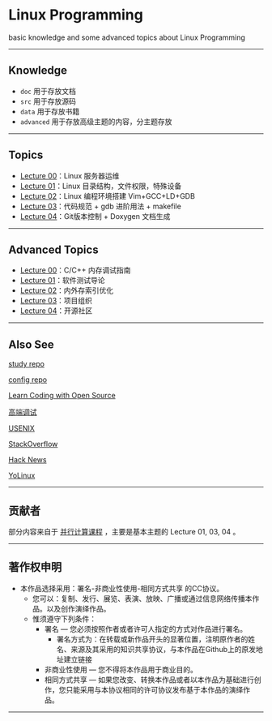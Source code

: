 # Linux Programming

basic knowledge and some advanced topics about Linux Programming

---

## Knowledge

- `doc` 用于存放文档
- `src` 用于存放源码
- `data` 用于存放书籍
- `advanced` 用于存放高级主题的内容，分主题存放

---

## Topics

- [Lecture 00](doc/Lecture00.md)：Linux 服务器运维
- [Lecture 01](doc/Lecture01.md)：Linux 目录结构，文件权限，特殊设备
- [Lecture 02](doc/Lecture02.md)：Linux 编程环境搭建 Vim+GCC+LD+GDB
- [Lecture 03](doc/Lecture03.md)：代码规范 + gdb 进阶用法 + makefile
- [Lecture 04](doc/Lecture04.md)：Git版本控制 + Doxygen 文档生成

---

## Advanced Topics

- [Lecture 00](advanced/Lecture00/Lecture00.md)：C/C++ 内存调试指南
- [Lecture 01](advanced/Lecture01/Lecture01.md)：软件测试导论
- [Lecture 02](advanced/Lecture02/Lecture02.md)：内外存索引优化
- [Lecture 03](advanced/Lecture03/Lecture03.md)：项目组织
- [Lecture 04](advanced/Lecture04/Lecture04.md)：开源社区

---

## Also See

[study repo](https://github.com/bookug/study)

[config repo](https://github.com/bookug/cloud/tree/master/config)

[Learn Coding with Open Source](https://github.com/zhuangbiaowei/learn-with-open-source)

[高端调试](http://advdbg.org/)

[USENIX](https://www.usenix.org/)

[StackOverflow](http://stackoverflow.com/)

[Hack News](https://news.ycombinator.com/news)

[YoLinux](http://www.yolinux.com/)

---

## 贡献者

部分内容来自于 [并行计算课程](https://github.com/RyanBernX/par2018) ，主要是基本主题的 Lecture 01, 03, 04 。

---

## 著作权申明

-   本作品选择采用：署名-非商业性使用-相同方式共享 的CC协议。
    -   您可以：复制、发行、展览、表演、放映、广播或通过信息网络传播本作品。以及创作演绎作品。
    -   惟须遵守下列条件：
        -   署名 — 您必须按照作者或者许可人指定的方式对作品进行署名。
            -   署名方式为：在转载或新作品开头的显著位置，注明原作者的姓名、来源及其采用的知识共享协议，与本作品在Github上的原发地址建立链接
        -   非商业性使用 — 您不得将本作品用于商业目的。
        -   相同方式共享 — 如果您改变、转换本作品或者以本作品为基础进行创作，您只能采用与本协议相同的许可协议发布基于本作品的演绎作品。

---

